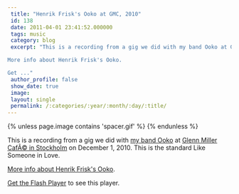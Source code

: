 ```yaml
---
 title: "Henrik Frisk's Ooko at GMC, 2010"
 id: 138
 date: 2011-04-01 23:41:52.000000
 tags: music
 category: blog
 excerpt: "This is a recording from a gig we did with my band Ooko at Glenn Miller CafÃ© in Stockholm on December 1, 2010. This is the standard Like Someone in Love.

More info about Henrik Frisk's Ooko.

Get ..."
 author_profile: false
 show_date: true
 image: 
 layout: single
 permalink: /:categories/:year/:month/:day/:title/
---
```

{% unless page.image contains 'spacer.gif' %}
{% endunless %}

This is a recording from a gig we did with <a href="http://www.henrikfrisk.com/index.jsp?metaId=music&id=proj&field=id&query=6">my band Ooko</a> at <a href="http://www.glennmillercafe.com/">Glenn Miller CafÃ© in Stockholm</a> on December 1, 2010. This is the standard Like Someone in Love.



<a href="http://www.henrikfrisk.com/index.jsp?metaId=music&id=proj&about=0&field=id&query=6">More info about Henrik Frisk's Ooko</a>.


<p id="player2"><a href="http://www.macromedia.com/go/getflashplayer">Get the Flash Player</a> to see this player.

<script type="text/javascript">
        var s2 = new SWFObject("http://www.henrikfrisk.com/script/flvplayer.swf","single","320","20","7");
        s2.addParam("allowfullscreen","true");
        s2.addVariable("file","http://www.henrikfrisk.com/music/media/ooko/Ooko-GMC2010-LikeSomeone.mp3");
        s2.addVariable("displayheight","0");
        s2.addVariable("backcolor","0x000000");
        s2.addVariable("frontcolor","0xCCCCCC");
        s2.addVariable("lightcolor","0x557722");
        s2.write("player2");
</script>

